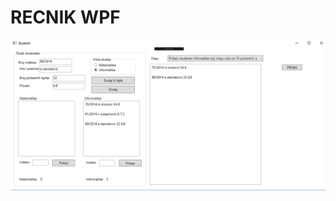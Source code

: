 # RECNIK WPF


![GUI](https://github.com/milicazivkovic15/Radovi/blob/master/C%23/Recnik%20WPF/GUI.PNG)

